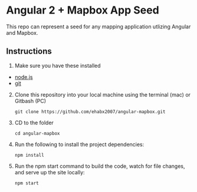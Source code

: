 # Angular 2 + Mapbox App Seed

This repo can represent a seed for any mapping application utlizing Angular and Mapbox.


## Instructions

1. Make sure you have these installed
  - [node.js](http://nodejs.org/)
  - [git](http://git-scm.com/)

2. Clone this repository into your local machine using the terminal (mac) or Gitbash (PC) 

    `git clone https://github.com/ehabx2007/angular-mapbox.git`
    
3. CD to the folder

    `cd angular-mapbox`
    
4. Run the following to install the project dependencies:

    `npm install`
    
5. Run the npm start command to build the code, watch for file changes, and serve up the site locally:

    `npm start`
